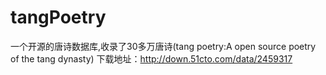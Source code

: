 # tangPoetry
一个开源的唐诗数据库,收录了30多万唐诗(tang poetry:A open source poetry of the tang dynasty)
下载地址：http://down.51cto.com/data/2459317
